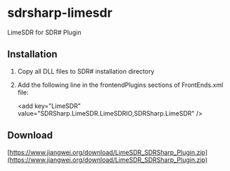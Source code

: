 # sdrsharp-limesdr

LimeSDR for SDR# Plugin

## Installation

1. Copy all DLL files to SDR# installation directory
2. Add the following line in the frontendPlugins sections of FrontEnds.xml file:

	&lt;add key="LimeSDR" value="SDRSharp.LimeSDR.LimeSDRIO,SDRSharp.LimeSDR" /&gt;



## Download

[https://www.jiangwei.org/download/LimeSDR_SDRSharp_Plugin.zip](https://www.jiangwei.org/download/LimeSDR_SDRSharp_Plugin.zip) 
